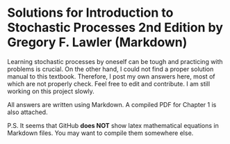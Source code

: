 # Solutions for Introduction to Stochastic Processes 2nd Edition by Gregory F. Lawler (Markdown)

Learning stochastic processes by oneself can be tough and practicing with problems is crucial. On the other hand, I could not find a proper solution manual to this textbook. Therefore, I post my own answers here, most of which are not properly check. Feel free to edit and contribute. I am still working on this project slowly.

All answers are written using Markdown. A compiled PDF for Chapter 1 is also attached.

P.S. It seems that GitHub __does NOT__ show latex mathematical equations in Markdown files. You may want to compile them somewhere else.
